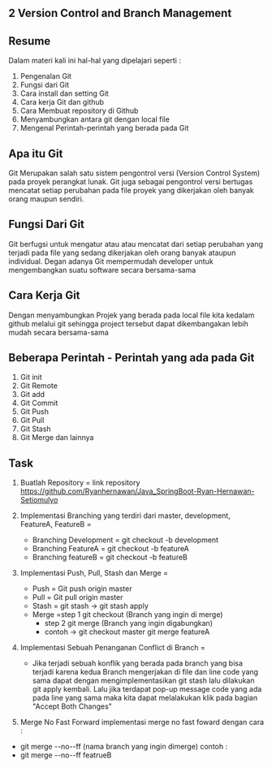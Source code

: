 ## 2 Version Control and Branch Management
## Resume
Dalam materi kali ini hal-hal yang dipelajari seperti :
1. Pengenalan Git 
2. Fungsi dari Git
3. Cara install dan setting Git
4. Cara kerja Git dan github
5. Cara Membuat repository di Github
6. Menyambungkan antara git dengan local file 
7. Mengenal Perintah-perintah yang berada pada Git
## Apa itu Git
Git Merupakan salah satu sistem pengontrol versi (Version Control System) pada proyek perangkat lunak. Git juga sebagai pengontrol versi bertugas mencatat setiap perubahan pada file proyek yang dikerjakan oleh banyak orang maupun sendiri.
## Fungsi Dari Git
Git berfugsi untuk mengatur atau atau mencatat dari setiap perubahan yang terjadi pada file yang sedang dikerjakan oleh orang banyak ataupun individual. Degan adanya Git mempermudah developer untuk mengembangkan suatu software secara bersama-sama
## Cara Kerja Git
Dengan menyambungkan Projek yang berada pada local file kita kedalam github melalui git sehingga project tersebut dapat dikembangakan lebih mudah secara bersama-sama
## Beberapa Perintah - Perintah yang ada pada Git
1. Git init 
2. Git Remote
3. Git add
4. Git Commit
5. Git Push
6. Git Pull 
7. Git Stash
8. Git Merge dan lainnya
## Task
1. Buatlah Repository = link repository https://github.com/Ryanhernawan/Java_SpringBoot-Ryan-Hernawan-Setiomulyo
2. Implementasi Branching yang terdiri dari master, development, FeatureA, FeatureB =
    - Branching Development = git checkout -b development
    - Branching FeatureA = git checkout -b featureA
    - Branching featureB = git checkout -b featureB

3. Implementasi Push, Pull, Stash dan Merge = 
    - Push = Git push origin master
    - Pull = Git pull origin master
    - Stash = git stash -> git stash apply
    - Merge =step 1 git checkout (Branch yang ingin di merge)
        - step 2 git merge (Branch yang ingin digabungkan)
        - contoh -> git checkout master git merge featureA

4. Implementasi Sebuah Penanganan Conflict di Branch =
   - Jika terjadi sebuah konflik yang berada pada branch yang bisa terjadi karena kedua Branch
    mengerjakan di file dan line code yang sama dapat dengan mengimplementasikan git stash 
    lalu dilakukan git apply kembali. Lalu jika terdapat pop-up message code yang ada pada 
    line yang sama maka kita dapat melalakukan klik pada bagian "Accept Both Changes"

5. Merge No Fast Forward
implementasi merge no fast foward dengan cara :
- git merge --no--ff (nama branch yang ingin dimerge)
contoh :
- git merge --no--ff featrueB




